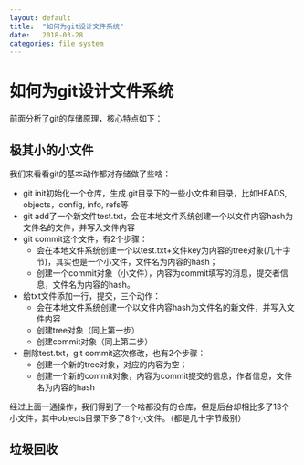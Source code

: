 ```yaml
---
layout: default
title:  "如何为git设计文件系统"
date:   2018-03-28
categories: file system
---
```


# 如何为git设计文件系统

前面分析了git的存储原理，核心特点如下：

## 极其小的小文件

我们来看看git的基本动作都对存储做了些啥：

- git init初始化一个仓库，生成.git目录下的一些小文件和目录，比如HEADS, objects，config, info, refs等
- git add了一个新文件test.txt，会在本地文件系统创建一个以文件内容hash为文件名的文件，并写入文件内容
- git commit这个文件，有2个步骤：
  - 会在本地文件系统创建一个以test.txt+文件key为内容的tree对象(几十字节)，其实也是一个小文件，文件名为内容的hash；
  - 创建一个commit对象（小文件），内容为commit填写的消息，提交者信息，文件名为内容的hash。
- 给txt文件添加一行，提交，三个动作：
  - 会在本地文件系统创建一个以文件内容hash为文件名的新文件，并写入文件内容
  - 创建tree对象（同上第一步）
  - 创建commit对象（同上第二步）
- 删除test.txt，git commit这次修改，也有2个步骤：
  - 创建一个新的tree对象，对应的内容为空；
  - 创建一个新的commit对象，内容为commit提交的信息，作者信息，文件名为内容的hash

经过上面一通操作，我们得到了一个啥都没有的仓库，但是后台却相比多了13个小文件，其中objects目录下多了8个小文件。（都是几十字节级别）

## 垃圾回收

